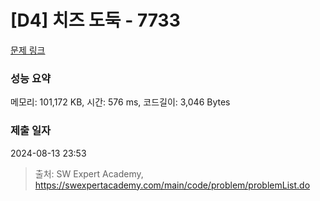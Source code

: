 # [D4] 치즈 도둑 - 7733 

[문제 링크](https://swexpertacademy.com/main/code/problem/problemDetail.do?contestProbId=AWrDOdQqRCUDFARG) 

### 성능 요약

메모리: 101,172 KB, 시간: 576 ms, 코드길이: 3,046 Bytes

### 제출 일자

2024-08-13 23:53



> 출처: SW Expert Academy, https://swexpertacademy.com/main/code/problem/problemList.do
